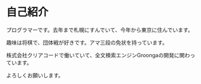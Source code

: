 # 自己紹介

プログラマーです。去年まで札幌にすんでいて、今年から東京に住んでいます。

趣味は将棋で、団体戦が好きです。アマ三段の免状を持っています。

株式会社クリアコードで働いていて、全文検索エンジンGroongaの開発に関わっています。

よろしくお願いします。
